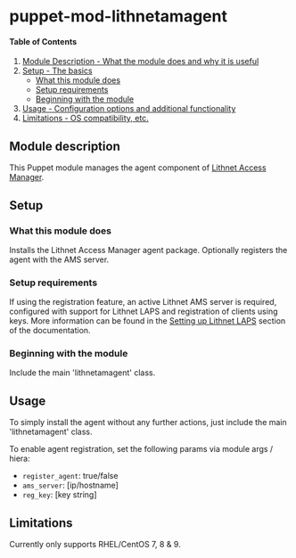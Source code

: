 # puppet-mod-lithnetamagent

#### Table of Contents

1. [Module Description - What the module does and why it is useful](#module-description)
1. [Setup - The basics](#setup)
   * [What this module does](#what-this-module-does)
   * [Setup requirements](#setup-requirements)
   * [Beginning with the module](#beginning-with-the-module)
1. [Usage - Configuration options and additional functionality](#usage)
1. [Limitations - OS compatibility, etc.](#limitations)

## Module description

This Puppet module manages the agent component of [Lithnet Access Manager](https://lithnet.io/products/access-manager).

## Setup

### What this module does

Installs the Lithnet Access Manager agent package.  Optionally registers the agent with the AMS server.

### Setup requirements

If using the registration feature, an active Lithnet AMS server is required, configured with support for Lithnet LAPS and registration of clients using keys.  More information can be found in the [Setting up Lithnet LAPS](https://docs.lithnet.io/ams/configuration/deploying-features/setting-up-lithnet-laps) section of the documentation.

### Beginning with the module

Include the main 'lithnetamagent' class.

## Usage

To simply install the agent without any further actions, just include the main 'lithnetamagent' class.

To enable agent registration, set the following params via module args / hiera:

 - `register_agent`: true/false
 - `ams_server`: [ip/hostname]
 - `reg_key`: [key string]

## Limitations

Currently only supports RHEL/CentOS 7, 8 & 9.
